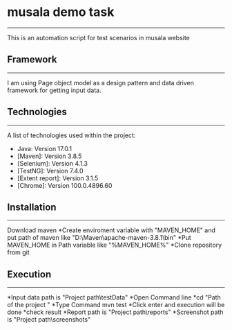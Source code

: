 # musala demo task
***
This is an automation script for test scenarios in musala website

## Framework
***
I am using Page object model as a design pattern and data driven framework for getting input data.

## Technologies
***
A list of technologies used within the project:
* Java: Version 17.0.1
* [Maven]: Version 3.8.5
* [Selenium]: Version 4.1.3
* [TestNG]: Version 7.4.0
* [Extent report]: Version 3.1.5
* [Chrome]: Version 100.0.4896.60

## Installation
***
Download maven
*Create enviroment variable with "MAVEN_HOME" and put path of maven like "D:\Maven\apache-maven-3.8.1\bin"
*Put MAVEN_HOME in Path variable like "%MAVEN_HOME%"
*Clone repository from git

## Execution
***
*Input data path is "Project path\testData"
*Open Command line 
*cd "Path of the project "
*Type Command mvn test
*Click enter and execution will be done
*check result 
*Report path is "Project path\reports"
*Screenshot path is "Project path\screenshots"




